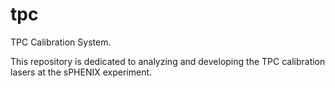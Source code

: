 # tpc

TPC Calibration System.

This repository is dedicated to analyzing and developing the TPC calibration lasers at the sPHENIX experiment.
